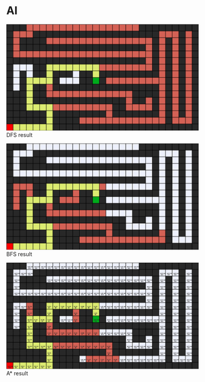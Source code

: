 # AI

![](https://github.com/FatemehShamsi/AI/blob/main/maze2_dfs.png)
DFS result

![](https://github.com/FatemehShamsi/AI/blob/main/maze2_bfs.png)
BFS result

![](https://github.com/FatemehShamsi/AI/blob/main/maze2_astar.png)
A* result
